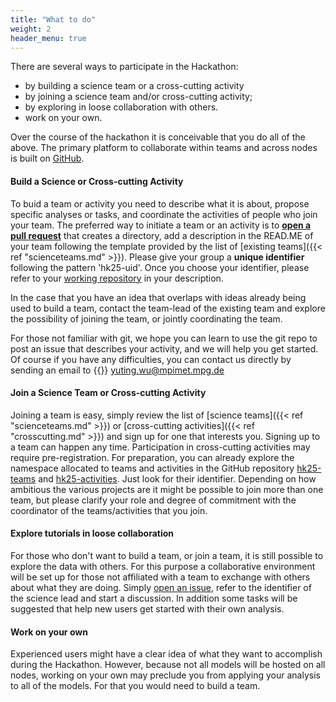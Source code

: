 ```yaml
---
title: "What to do"
weight: 2
header_menu: true
---
```


There are several ways to participate in the Hackathon:

* by building a science team or a cross-cutting activity
* by joining a science team and/or cross-cutting activity;
* by exploring in loose collaboration with others.
* work on your own.

Over the course of the hackathon it is conceivable that you do all of the above. The primary platform to collaborate within teams and across nodes is built on [GitHub](https://github.com/digital-earths-global-hackathon).

#### Build a Science or Cross-cutting Activity

To buid a team or activity you need to describe what it is about, propose specific analyses or tasks, and coordinate the activities of people who join your team.  The preferred way to initiate a team or an activity is to [**open a pull request**](https://github.com/digital-earths-global-hackathon/hk25-teams) that creates a directory, add a description in the READ.ME of your team following the template provided by the list of [existing teams]({{< ref "scienceteams.md" >}}). Please give your group a **unique identifier** following the pattern 'hk25-uid'. Once you choose your identifier, please refer to your [working repository](https://github.com/digital-earths-global-hackathon/hk25-teams) in your description.

In the case that you have an idea that overlaps with ideas already being used to build a team, contact the team-lead of the existing team and explore the possibility of joining the team, or jointly coordinating the team.

For those not familiar with git, we hope you can learn to use the git repo to post an issue that describes your activity, and we will help you get started.  Of course if you have any difficulties, you can contact us directly by sending an email to {{<icon class="fa fa-envelope">}}&nbsp;[yuting.wu@mpimet.mpg.de](mailto:yuting.wu@mpimet.mpg.de)

#### Join a Science Team or Cross-cutting Activity

Joining a team is easy, simply review the list of [science teams]({{< ref "scienceteams.md" >}}) or [cross-cutting activities]({{< ref "crosscutting.md" >}}) and sign up for one that interests you. Signing up to a team can happen any time.  Participation in cross-cutting activities may require pre-registration. For preparation, you can already explore the namespace allocated to teams and activities in the GitHub repository [hk25-teams](https://github.com/digital-earths-global-hackathon/hk25-teams) and [hk25-activities](https://github.com/digital-earths-global-hackathon/hk25-teams). Just look for their identifier. Depending on how ambitious the various projects are it might be possible to join more than one team, but please clarify your role and degree of commitment with the coordinator of the teams/activities that you join.

#### Explore tutorials in loose collaboration

For those who don't want to build a team, or join a team, it is still possible to explore the data with others.  For this purpose a collaborative environment will be set up for those not affiliated with a team to exchange with others about what they are doing. Simply [open an issue](https://github.com/digital-earths-global-hackathon/hk25-teams/issues), refer to the identifier of the science lead and start a discussion. In addition some tasks will be suggested that help new users get started with their own analysis.

#### Work on your own

Experienced users might have a clear idea of what they want to accomplish during the Hackathon.  However, because not all models will be hosted on all nodes, working on your own may preclude you from applying your analysis to all of the models.  For that you would need to build a team.



